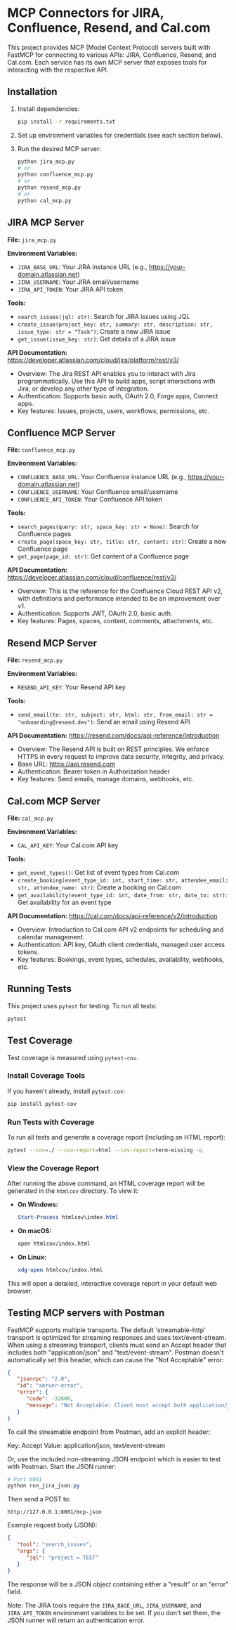 # MCP Connectors for JIRA, Confluence, Resend, and Cal.com

This project provides MCP (Model Context Protocol) servers built with FastMCP for connecting to various APIs: JIRA, Confluence, Resend, and Cal.com. Each service has its own MCP server that exposes tools for interacting with the respective API.

## Installation

1. Install dependencies:
   ```bash
   pip install -r requirements.txt
   ```

2. Set up environment variables for credentials (see each section below).

3. Run the desired MCP server:
   ```bash
   python jira_mcp.py
   # or
   python confluence_mcp.py
   # or
   python resend_mcp.py
   # or
   python cal_mcp.py
   ```

## JIRA MCP Server

**File:** `jira_mcp.py`

**Environment Variables:**
- `JIRA_BASE_URL`: Your JIRA instance URL (e.g., https://your-domain.atlassian.net)
- `JIRA_USERNAME`: Your JIRA email/username
- `JIRA_API_TOKEN`: Your JIRA API token

**Tools:**
- `search_issues(jql: str)`: Search for JIRA issues using JQL
- `create_issue(project_key: str, summary: str, description: str, issue_type: str = "Task")`: Create a new JIRA issue
- `get_issue(issue_key: str)`: Get details of a JIRA issue

**API Documentation:** https://developer.atlassian.com/cloud/jira/platform/rest/v3/
- Overview: The Jira REST API enables you to interact with Jira programmatically. Use this API to build apps, script interactions with Jira, or develop any other type of integration.
- Authentication: Supports basic auth, OAuth 2.0, Forge apps, Connect apps.
- Key features: Issues, projects, users, workflows, permissions, etc.

## Confluence MCP Server

**File:** `confluence_mcp.py`

**Environment Variables:**
- `CONFLUENCE_BASE_URL`: Your Confluence instance URL (e.g., https://your-domain.atlassian.net)
- `CONFLUENCE_USERNAME`: Your Confluence email/username
- `CONFLUENCE_API_TOKEN`: Your Confluence API token

**Tools:**
- `search_pages(query: str, space_key: str = None)`: Search for Confluence pages
- `create_page(space_key: str, title: str, content: str)`: Create a new Confluence page
- `get_page(page_id: str)`: Get content of a Confluence page

**API Documentation:** https://developer.atlassian.com/cloud/confluence/rest/v3/
- Overview: This is the reference for the Confluence Cloud REST API v2, with definitions and performance intended to be an improvement over v1.
- Authentication: Supports JWT, OAuth 2.0, basic auth.
- Key features: Pages, spaces, content, comments, attachments, etc.

## Resend MCP Server

**File:** `resend_mcp.py`

**Environment Variables:**
- `RESEND_API_KEY`: Your Resend API key

**Tools:**
- `send_email(to: str, subject: str, html: str, from_email: str = "onboarding@resend.dev")`: Send an email using Resend API

**API Documentation:** https://resend.com/docs/api-reference/introduction
- Overview: The Resend API is built on REST principles. We enforce HTTPS in every request to improve data security, integrity, and privacy.
- Base URL: https://api.resend.com
- Authentication: Bearer token in Authorization header
- Key features: Send emails, manage domains, webhooks, etc.

## Cal.com MCP Server

**File:** `cal_mcp.py`

**Environment Variables:**
- `CAL_API_KEY`: Your Cal.com API key

**Tools:**
- `get_event_types()`: Get list of event types from Cal.com
- `create_booking(event_type_id: int, start_time: str, attendee_email: str, attendee_name: str)`: Create a booking on Cal.com
- `get_availability(event_type_id: int, date_from: str, date_to: str)`: Get availability for an event type

**API Documentation:** https://cal.com/docs/api-reference/v2/introduction
- Overview: Introduction to Cal.com API v2 endpoints for scheduling and calendar management.
- Authentication: API key, OAuth client credentials, managed user access tokens.
- Key features: Bookings, event types, schedules, availability, webhooks, etc.


## Running Tests

This project uses `pytest` for testing. To run all tests:

```bash
pytest
```

## Test Coverage

Test coverage is measured using `pytest-cov`.

### Install Coverage Tools

If you haven't already, install `pytest-cov`:

```bash
pip install pytest-cov
```

### Run Tests with Coverage

To run all tests and generate a coverage report (including an HTML report):

```bash
pytest --cov=./ --cov-report=html --cov-report=term-missing -q
```

### View the Coverage Report

After running the above command, an HTML coverage report will be generated in the `htmlcov` directory. To view it:

- **On Windows:**
   ```powershell
   Start-Process htmlcov\index.html
   ```
- **On macOS:**
   ```bash
   open htmlcov/index.html
   ```
- **On Linux:**
   ```bash
   xdg-open htmlcov/index.html
   ```

This will open a detailed, interactive coverage report in your default web browser.

## Testing MCP servers with Postman

FastMCP supports multiple transports. The default 'streamable-http' transport is optimized for streaming responses and uses text/event-stream. When using a streaming transport, clients must send an Accept header that includes both "application/json" and "text/event-stream". Postman doesn't automatically set this header, which can cause the "Not Acceptable" error:

```json
{
   "jsonrpc": "2.0",
   "id": "server-error",
   "error": {
      "code": -32600,
      "message": "Not Acceptable: Client must accept both application/json and text/event-stream"
   }
}
```

To call the streamable endpoint from Postman, add an explicit header:

Key: Accept
Value: application/json, text/event-stream

Or, use the included non-streaming JSON endpoint which is easier to test with Postman. Start the JSON runner:

```powershell
# Port 8001
python run_jira_json.py
```

Then send a POST to:

```
http://127.0.0.1:8001/mcp-json
```

Example request body (JSON):

```json
{
   "tool": "search_issues",
   "args": {
      "jql": "project = TEST"
   }
}
```

The response will be a JSON object containing either a "result" or an "error" field.

Note: The JIRA tools require the `JIRA_BASE_URL`, `JIRA_USERNAME`, and `JIRA_API_TOKEN` environment variables to be set. If you don't set them, the JSON runner will return an authentication error.